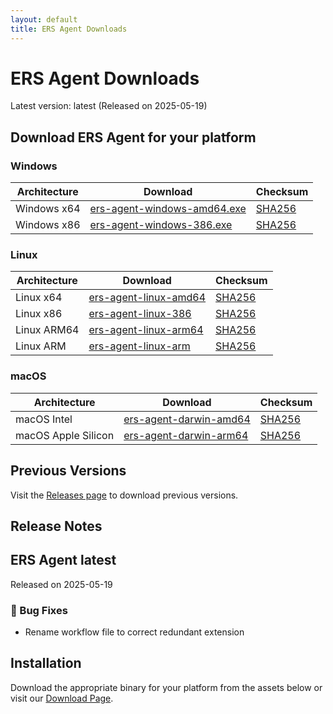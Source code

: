 ```yaml
---
layout: default
title: ERS Agent Downloads
---
```


# ERS Agent Downloads

Latest version: latest (Released on 2025-05-19)

## Download ERS Agent for your platform

### Windows

| Architecture | Download | Checksum |
|-------------|----------|----------|
| Windows x64 | [ers-agent-windows-amd64.exe](https://github.com/forewall/ers-release/releases/download/latest/ers-agent-windows-amd64.exe) | [SHA256](https://github.com/forewall/ers-release/releases/download/latest/ers-agent-windows-amd64.exe.sha256) |
| Windows x86 | [ers-agent-windows-386.exe](https://github.com/forewall/ers-release/releases/download/latest/ers-agent-windows-386.exe) | [SHA256](https://github.com/forewall/ers-release/releases/download/latest/ers-agent-windows-386.exe.sha256) |

### Linux

| Architecture | Download | Checksum |
|-------------|----------|----------|
| Linux x64 | [ers-agent-linux-amd64](https://github.com/forewall/ers-release/releases/download/latest/ers-agent-linux-amd64) | [SHA256](https://github.com/forewall/ers-release/releases/download/latest/ers-agent-linux-amd64.sha256) |
| Linux x86 | [ers-agent-linux-386](https://github.com/forewall/ers-release/releases/download/latest/ers-agent-linux-386) | [SHA256](https://github.com/forewall/ers-release/releases/download/latest/ers-agent-linux-386.sha256) |
| Linux ARM64 | [ers-agent-linux-arm64](https://github.com/forewall/ers-release/releases/download/latest/ers-agent-linux-arm64) | [SHA256](https://github.com/forewall/ers-release/releases/download/latest/ers-agent-linux-arm64.sha256) |
| Linux ARM | [ers-agent-linux-arm](https://github.com/forewall/ers-release/releases/download/latest/ers-agent-linux-arm) | [SHA256](https://github.com/forewall/ers-release/releases/download/latest/ers-agent-linux-arm.sha256) |

### macOS

| Architecture | Download | Checksum |
|-------------|----------|----------|
| macOS Intel | [ers-agent-darwin-amd64](https://github.com/forewall/ers-release/releases/download/latest/ers-agent-darwin-amd64) | [SHA256](https://github.com/forewall/ers-release/releases/download/latest/ers-agent-darwin-amd64.sha256) |
| macOS Apple Silicon | [ers-agent-darwin-arm64](https://github.com/forewall/ers-release/releases/download/latest/ers-agent-darwin-arm64) | [SHA256](https://github.com/forewall/ers-release/releases/download/latest/ers-agent-darwin-arm64.sha256) |

## Previous Versions

Visit the [Releases page](https://github.com/forewall/ers-release/releases) to download previous versions.

## Release Notes

## ERS Agent latest

Released on 2025-05-19

### 🐛 Bug Fixes

- Rename workflow file to correct redundant extension


## Installation

Download the appropriate binary for your platform from the assets below or visit our [Download Page](https://forewall.github.io/ers-release/).
